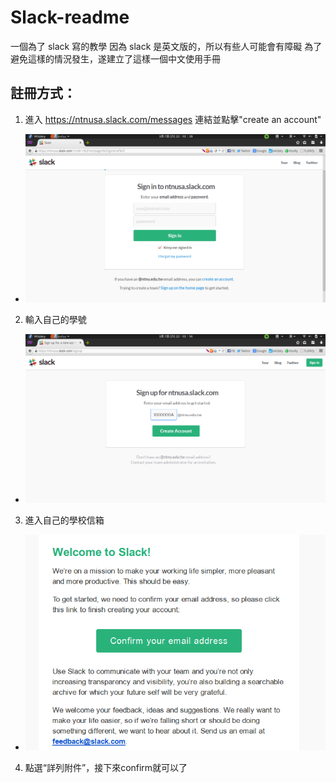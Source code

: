 # Slack-readme

一個為了 slack 寫的教學
因為 slack 是英文版的，所以有些人可能會有障礙
為了避免這樣的情況發生，遂建立了這樣一個中文使用手冊

## 註冊方式：

1. 進入 https://ntnusa.slack.com/messages 連結並點擊"create an account"
  + ![第一個畫面](/first.png)
2. 輸入自己的學號
  + ![第二個畫面](/signup.png)
3. 進入自己的學校信箱
  + ![確認系信](/confirm.png)
4. 點選“詳列附件”，接下來confirm就可以了
